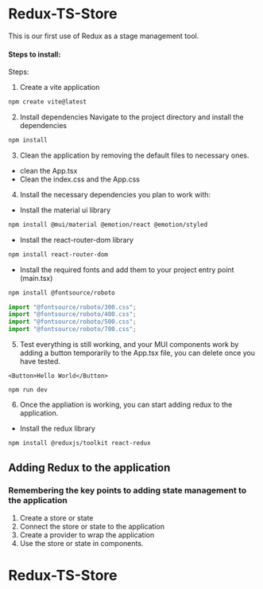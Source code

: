 # Redux-TS-Store

This is our first use of Redux as a stage management tool.

#### Steps to install:

Steps:

1. Create a vite application

```bash
npm create vite@latest
```

2. Install dependencies
   Navigate to the project directory and install the dependencies

```bash
npm install
```

3. Clean the application by removing the default files to necessary ones.

- clean the App.tsx
- Clean the index.css and the App.css

4. Install the necessary dependencies you plan to work with:

- Install the material ui library

```bash
npm install @mui/material @emotion/react @emotion/styled
```

- Install the react-router-dom library

```bash
npm install react-router-dom
```

- Install the required fonts and add them to your project entry point (main.tsx)

```bash
npm install @fontsource/roboto
```

```js
import "@fontsource/roboto/300.css";
import "@fontsource/roboto/400.css";
import "@fontsource/roboto/500.css";
import "@fontsource/roboto/700.css";
```

5. Test everything is still working, and your MUI components work by adding a button temporarily to the App.tsx file, you can delete once you have tested.

```tsx
<Button>Hello World</Button>
```

```shell
npm run dev
```

6. Once the appliation is working, you can start adding redux to the application.

- Install the redux library

```bash
npm install @reduxjs/toolkit react-redux
```

## Adding Redux to the application

### Remembering the key points to adding state management to the application

1. Create a store or state
2. Connect the store or state to the application
3. Create a provider to wrap the application
4. Use the store or state in components.
# Redux-TS-Store
